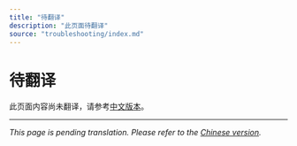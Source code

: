 ```yaml
---
title: "待翻译"
description: "此页面待翻译"
source: "troubleshooting/index.md"
---
```


# 待翻译

此页面内容尚未翻译，请参考[中文版本](../../zh/troubleshooting/index.md)。

---

*This page is pending translation. Please refer to the [Chinese version](../../zh/troubleshooting/index.md).*
